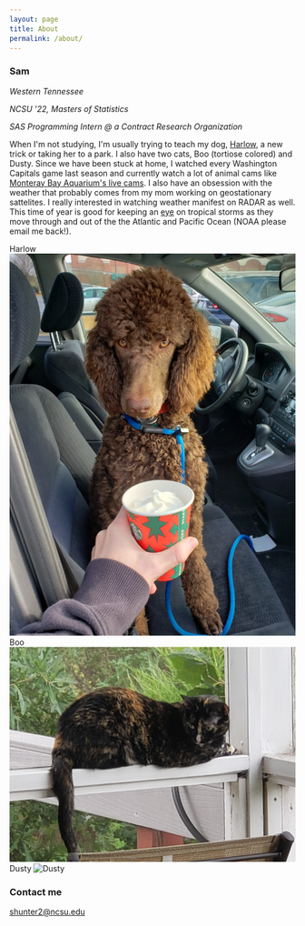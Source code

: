 ```yaml
---
layout: page
title: About
permalink: /about/
---
```


### Sam
_Western Tennessee_

_NCSU '22, Masters of Statistics_

_SAS Programming Intern @ a Contract Research Organization_

When I'm not studying, I'm usually trying to teach my dog, [Harlow](https://en.wikipedia.org/wiki/Harlow_Shapley), a new trick or taking her to a park. I also have two cats, Boo (tortiose colored) and Dusty. Since we have been stuck at home, I watched every Washington Capitals game last season and currently watch a lot of animal cams like [Monteray Bay Aquarium's live cams](https://www.montereybayaquarium.org/animals/live-cams/sea-otter-cam). I also have an obsession with the weather that probably comes from my mom working on geostationary sattelites. I really interested in watching weather manifest on RADAR as well. This time of year is good for keeping an [eye](https://www.tropicaltidbits.com/) on tropical storms as they move through and out of the the Atlantic and Pacific Ocean (NOAA please email me back!).

Harlow
![Harlow](https://raw.githubusercontent.com/sammhunter/sammhunter.github.io/master/images/harlow.jpg)
Boo
![Boo](https://raw.githubusercontent.com/sammhunter/sammhunter.github.io/master/images/boo.jpg)
Dusty
![Dusty](https://raw.githubusercontent.com/sammhunter/sammhunter.github.io/master/images/dusty.jpg)

### Contact me

[shunter2@ncsu.edu](mailto:shunter2@ncsu.edu)
